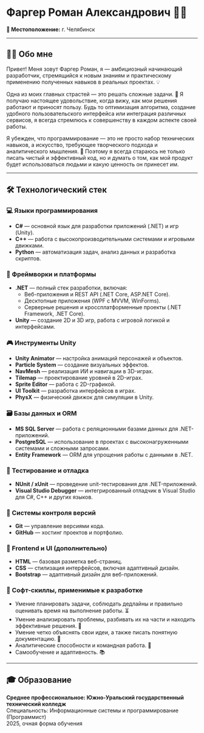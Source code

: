 # Фаргер Роман Александрович 👨‍💻
**📍 Местоположение:** г. Челябинск  

---

## 🧙‍♂️ Обо мне  
Привет! Меня зовут Фаргер Роман, я — амбициозный начинающий разработчик, стремящийся к новым знаниям и практическому применению полученных навыков в реальных проектах. 💡  

Одна из моих главных страстей — это решать сложные задачи. 🧩 Я получаю настоящее удовольствие, когда вижу, как мои решения работают и приносят пользу. Будь то оптимизация алгоритма, создание удобного пользовательского интерфейса или интеграция различных сервисов, я всегда стремлюсь к совершенству в каждом аспекте своей работы.

Я убежден, что программирование — это не просто набор технических навыков, а искусство, требующее творческого подхода и аналитического мышления. 🎨 Поэтому я всегда стараюсь не только писать чистый и эффективный код, но и думать о том, как мой продукт будет использоваться людьми и какую ценность он принесет им.

---

## 🛠️ Технологический стек  

### 💻 Языки программирования  
- **C#** — основной язык для разработки приложений (.NET) и игр (Unity).  
- **C++** — работа с высокопроизводительными системами и игровыми движками.  
- **Python** — автоматизация задач, анализ данных и разработка скриптов.  

### 🚀 Фреймворки и платформы  
- **.NET** — полный стек разработки, включая:  
  - Веб-приложения и REST API (.NET Core, ASP.NET Core).  
  - Десктопные приложения (WPF с MVVM, WinForms).  
  - Серверные решения и кроссплатформенные проекты (.NET Framework, .NET Core).  
- **Unity** — создание 2D и 3D игр, работа с игровой логикой и интерфейсами.  

### 🎮 Инструменты Unity  
- **Unity Animator** — настройка анимаций персонажей и объектов.  
- **Particle System** — создание визуальных эффектов.  
- **NavMesh** — реализация ИИ и навигации в 3D-играх.  
- **Tilemap** — проектирование уровней в 2D-играх.  
- **Sprite Editor** — работа с 2D-графикой.  
- **UI Toolkit** — разработка интерфейсов в играх.  
- **PhysX** — физический движок для симуляции в Unity.  

### 🗃️ Базы данных и ORM  
- **MS SQL Server** — работа с реляционными базами данных для .NET-приложений.  
- **PostgreSQL** — использование в проектах с высоконагруженными системами и сложными запросами.  
- **Entity Framework** — ORM для упрощения работы с данными в .NET.  

### 🧪 Тестирование и отладка  
- **NUnit / xUnit** — проведение unit-тестирования для .NET-приложений.  
- **Visual Studio Debugger** — интегрированный отладчик в Visual Studio для C#, C++ и других языков.  

### 🔧 Системы контроля версий  
- **Git** — управление версиями кода.  
- **GitHub** — хостинг проектов и портфолио.  

### 🎨 Frontend и UI (дополнительно)  
- **HTML** — базовая разметка веб-страниц.  
- **CSS** — стилизация интерфейсов, включая адаптивный дизайн.  
- **Bootstrap** — адаптивный дизайн для веб-приложений.  

### 🤝 Софт-скиллы, применимые к разработке  
- Умение планировать задачи, соблюдать дедлайны и правильно оценивать время на выполнение работы. ⏳  
- Умение анализировать проблемы, разбивать их на части и находить эффективные решения. 🧠  
- Умение четко объяснять свои идеи, а также писать понятную документацию. 📝  
- Аналитические способности и командная работа. 👥  
- Самообучение и адаптивность. 📚  

---

## 🎓 Образование  
**Среднее профессиональное: Южно-Уральский государственный технический колледж**  
Специальность: Информационные системы и программирование (Программист)  
2025, очная форма обучения  

